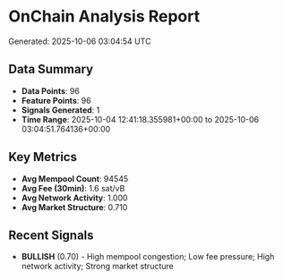 # OnChain Analysis Report
Generated: 2025-10-06 03:04:54 UTC

## Data Summary
- **Data Points**: 96
- **Feature Points**: 96
- **Signals Generated**: 1
- **Time Range**: 2025-10-04 12:41:18.355981+00:00 to 2025-10-06 03:04:51.764136+00:00

## Key Metrics
- **Avg Mempool Count**: 94545
- **Avg Fee (30min)**: 1.6 sat/vB
- **Avg Network Activity**: 1.000
- **Avg Market Structure**: 0.710

## Recent Signals
- **BULLISH** (0.70) - High mempool congestion; Low fee pressure; High network activity; Strong market structure
